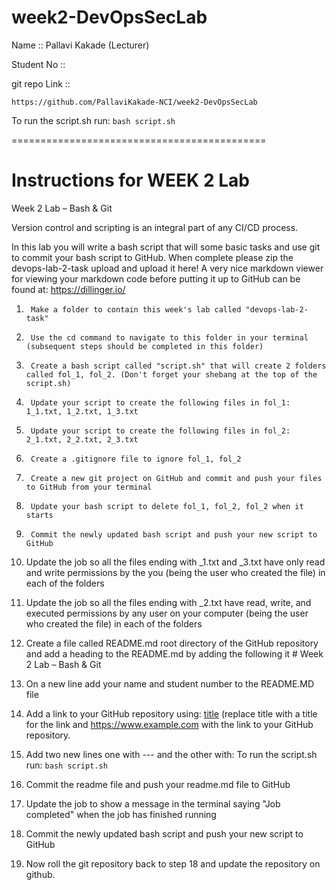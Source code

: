 
# week2-DevOpsSecLab

Name :: Pallavi Kakade (Lecturer)

Student No :: 


git repo Link  ::    
   
    https://github.com/PallaviKakade-NCI/week2-DevOpsSecLab

To run the script.sh run: `bash script.sh`


============================================

Instructions for WEEK 2 Lab 
===========================================

Week 2 Lab – Bash & Git

Version control and scripting is an integral part of any CI/CD process. 

In this lab you will write a bash script that will some basic tasks and use git to commit your bash script to GitHub. When complete please zip the devops-lab-2-task upload and upload it here! A very nice markdown viewer for viewing your markdown code before putting it up to GitHub can be found at: https://dillinger.io/

 1.      Make a folder to contain this week's lab called "devops-lab-2-task"

2.      Use the cd command to navigate to this folder in your terminal (subsequent steps should be completed in this folder)

3.      Create a bash script called "script.sh" that will create 2 folders called fol_1, fol_2. (Don't forget your shebang at the top of the script.sh)

4.      Update your script to create the following files in fol_1: 1_1.txt, 1_2.txt, 1_3.txt

5.      Update your script to create the following files in fol_2: 2_1.txt, 2_2.txt, 2_3.txt

6.      Create a .gitignore file to ignore fol_1, fol_2

7.      Create a new git project on GitHub and commit and push your files to GitHub from your terminal

8.      Update your bash script to delete fol_1, fol_2, fol_2 when it starts

9.      Commit the newly updated bash script and push your new script to GitHub

10.  Update the job so all the files ending with _1.txt and _3.txt have only read and write permissions by the you (being the user who created the file) in each of the folders

11.  Update the job so all the files ending with _2.txt have read, write, and executed permissions by any user on your computer (being the user who created the file) in each of the folders

12.  Create a file called README.md root directory of the GitHub repository and add a heading to the README.md by adding the following it # Week 2 Lab – Bash & Git

13.  On a new line add your name and student number to the README.MD file

14.  Add a link to your GitHub repository using: [title](https://www.example.com) (replace title with a title for the link and https://www.example.com with the link to your GitHub repository.

15.  Add two new lines one with --- and the other with: To run the script.sh run: `bash script.sh`

16.  Commit the readme file and push your readme.md file to GitHub

17.  Update the job to show a message in the terminal saying "Job completed" when the job has finished running

18.  Commit the newly updated bash script and push your new script to GitHub

19.  Now roll the git repository back to step 18 and update the repository on github.
